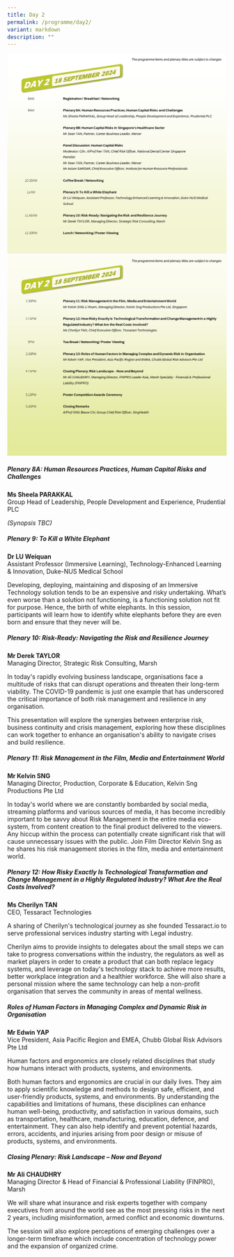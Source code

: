```yaml
---
title: Day 2
permalink: /programme/day2/
variant: markdown
description: ""
---
```

![](/images/Slide5.png)![](/images/Slide6.png)

##### **Plenary 8A: Human Resources Practices, Human Capital Risks and Challenges**

**Ms Sheela PARAKKAL**
<br>
Group Head of Leadership, People Development and Experience, Prudential PLC

*(Synopsis TBC)*

##### **Plenary 9: To Kill a White Elephant**

**Dr LU Weiquan**
<br>
Assistant Professor (Immersive Learning), Technology-Enhanced Learning &amp; Innovation, Duke-NUS Medical School

Developing, deploying, maintaining and disposing of an Immersive Technology solution tends to be an expensive and risky undertaking. What’s even worse than a solution not functioning, is a functioning solution not fit for purpose. Hence, the birth of white elephants.&nbsp;In this session, participants will learn how to identify white elephants before they are even born and ensure that they never will be.

##### **Plenary 10: Risk-Ready: Navigating the Risk and Resilience Journey**

**Mr Derek TAYLOR**
<br>
Managing Director, Strategic Risk Consulting, Marsh

In today's rapidly evolving business landscape, organisations face a multitude of risks that can disrupt operations and threaten their long-term viability. The COVID-19 pandemic is just one example that has underscored the critical importance of both risk management and resilience in any organisation.

This presentation will explore the synergies between enterprise risk, business continuity and crisis management, exploring how these disciplines can work together to enhance an organisation's ability to navigate crises and build resilience. 

##### **Plenary 11: Risk Management in the Film, Media and Entertainment World**

**Mr Kelvin SNG**
<br>
Managing Director, Production, Corporate &amp; Education, Kelvin Sng Productions Pte Ltd

In today's world where we are constantly bombarded by social media, streaming platforms and various sources of media, it has become incredibly important to be savvy about Risk Management in the entire media eco-system, from content creation to the final product delivered to the viewers. Any hiccup within the process can potentially create significant risk that will cause unnecessary issues with the public. Join Film Director Kelvin Sng as he shares his risk management stories in the film, media and entertainment world.

##### **Plenary 12: How Risky Exactly Is Technological Transformation and Change Management in a Highly Regulated Industry? What Are the Real Costs Involved?**

**Ms Cherilyn TAN**
<br>
CEO, Tessaract Technologies

A sharing of Cherilyn's technological journey as she founded Tessaract.io to serve professional services industry starting with Legal industry. 

Cherilyn aims to provide insights to delegates about the small steps we can take to progress conversations within the industry, the regulators as well as market players in order to create a product that can both replace legacy systems, and leverage on today's technology stack to achieve more results, better workplace integration and a healthier workforce. She will also share a personal mission where the same technology can help a non-profit organisation that serves the community in areas of mental wellness.

##### **Roles of Human Factors in Managing Complex and Dynamic Risk in Organisation**

**Mr Edwin YAP**
<br>
Vice President, Asia Pacific Region and EMEA, Chubb Global Risk Advisors Pte Ltd

Human factors and ergonomics are closely related disciplines that study how humans interact with products, systems, and environments. 

Both human factors and ergonomics are crucial in our daily lives. They aim to apply scientific knowledge and methods to design safe, efficient, and user-friendly products, systems, and environments. By understanding the capabilities and limitations of humans, these disciplines can enhance human well-being, productivity, and satisfaction in various domains, such as transportation, healthcare, manufacturing, education, defence, and entertainment. They can also help identify and prevent potential hazards, errors, accidents, and injuries arising from poor design or misuse of products, systems, and environments.

##### **Closing Plenary: Risk Landscape – Now and Beyond**

**Mr Ali CHAUDHRY**
<br>
Managing Director &amp; Head of Financial &amp; Professional Liability (FINPRO), Marsh

We will share what insurance and risk experts together with company executives from around the world see as the most pressing risks in the next 2 years, including misinformation, armed conflict and economic downturns.

The session will also explore perceptions of emerging challenges over a longer-term timeframe which include concentration of technology power and the expansion of organized crime.